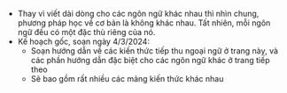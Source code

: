 - Thay vì viết dài dòng cho các ngôn ngữ khác nhau thì nhìn chung, phương pháp học về cơ bản là không khác nhau. Tất nhiên, mỗi ngôn ngữ đều có một đặc thù riêng của nó.
- Kế hoạch gốc, soạn ngày 4/3/2024:
	- Soạn hướng dẫn về các kiến thức tiếp thu ngoại ngữ ở trang này, và các phần hướng dẫn đặc biệt cho các ngôn ngữ khác ở trang tiếp theo
	- Sẽ bao gồm rất nhiều các mảng kiến thức khác nhau
